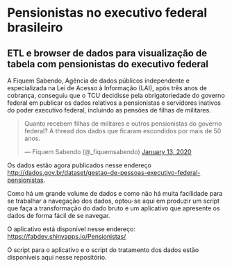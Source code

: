 # Pensionistas no executivo federal brasileiro

## ETL e browser de dados para visualização de tabela com pensionistas do executivo federal

A Fiquem Sabendo, Agência de dados públicos independente e especializada na Lei de Acesso à Informação (LAI), após três anos de cobrança, conseguiu que o TCU decidisse pela obrigatoriedade do governo federal em publicar os dados relativos a pensionistas e servidores inativos do poder executivo federal, incluindo as pensões de filhas de militares.

<blockquote class="twitter-tweet"><p lang="pt" dir="ltr">Quanto recebem filhas de militares e outros pensionistas do governo federal? A thread dos dados que ficaram escondidos por mais de 50 anos.</p>&mdash; Fiquem Sabendo (@_fiquemsabendo) <a href="https://twitter.com/_fiquemsabendo/status/1216730018858065920?ref_src=twsrc%5Etfw">January 13, 2020</a></blockquote>

Os dados estão agora publicados nesse endereço http://dados.gov.br/dataset/gestao-de-pessoas-executivo-federal-pensionistas.

Como há um grande volume de dados e como não há muita facilidade para se trabalhar a navegação dos dados, optou-se aqui em produzir um script que faça a transformação do dado bruto e um aplicativo que apresente os dados de forma fácil de se navegar.

O aplicativo está disponível nesse endereço: https://fabdev.shinyapps.io/Pensionistas/

O script para o aplicativo e o script do tratamento dos dados estão disponíveis aqui nesse repositório.
